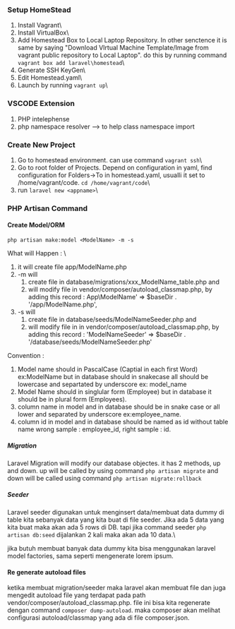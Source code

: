 ### Setup HomeStead
1. Install Vagrant\
2. Install VirtualBox\
3. Add Homestead Box to Local Laptop Repository. In other senctence it is same by saying "Download VIrtual Machine Template/Image from vagrant public repository to Local Laptop". do this by running command `vagrant box add laravel\homestead`\
4. Generate SSH KeyGen\
5. Edit Homestead.yaml\
6. Launch by running `vagrant up`\

### VSCODE Extension
1. PHP intelephense
2. php namespace resolver --> to help class namespace import


### Create New Project
1. Go to homestead environment. can use command `vagrant ssh`\
2. Go to root folder of Projects. Depend on configuration in yaml, find configuration for Folders->To in homestead.yaml, usualli it set to /home/vagrant/code. `cd /home/vagrant/code`\
3. run `laravel new <appname>`\


### PHP Artisan Command
#### Create Model/ORM
`php artisan make:model <ModelName> -m -s` 

What will Happen : \
1. it will create file app/ModelName.php
2. -m will 
    1. create file in database/migrations/xxx_ModelName_table.php and 
    2. will modify file in vendor/composer/autoload_classmap.php, by adding this record : App\\ModelName' => $baseDir . '/app/ModelName.php',
3. -s will 
    1. create file in database/seeds/ModelNameSeeder.php and 
    2. will modify file in in vendor/composer/autoload_classmap.php, by adding this record : 'ModelNameSeeder' => $baseDir . '/database/seeds/ModelNameSeeder.php'

Convention : 
1. Model name should in PascalCase (Captial in each first Word) ex:ModelName but in database should in snakecase all should be lowercase and separtated by underscore ex: model_name
2. Model Name should in singlular form (Employee) but in database it should be in plural form (Employees).
3. column name in model and in database should be in snake case or all lower and separated by underscore ex:employee_name.
4. column id in model and in database should be named as id without table name wrong sample : employee_id, right sample : id.

##### Migration
Laravel Migration will modify our database objectes. it has 2 methods, up and down. up will be called by using command `php artisan migrate` and down will be called using command `php artisan migrate:rollback`

##### Seeder
Laravel seeder digunakan untuk menginsert data/membuat data dummy di table kita sebanyak data yang kita buat di file seeder. Jika ada 5 data yang kita buat maka akan ada 5 rows di DB. tapi jika command seeder `php artisan db:seed` dijalankan 2 kali maka akan ada 10 data.\

jika butuh membuat banyak data dummy kita bisa menggunakan laravel model factories, sama seperti mengenerate lorem ipsum.

#### Re generate autoload files
ketika membuat migration/seeder maka laravel akan membuat file dan juga mengedit autoload file yang terdapat pada path vendor/composer/autoload_classmap.php. file ini bisa kita regenerate dengan command `composer dump-autoload`. maka composer akan melihat configurasi autoload/classmap yang ada di file composer.json. 